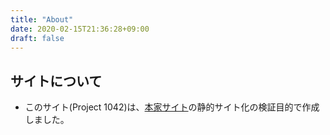 ```yaml
---
title: "About"
date: 2020-02-15T21:36:28+09:00
draft: false
---
```


## サイトについて

* このサイト(Project 1042)は、[本家サイト](https://7ka.org)の静的サイト化の検証目的で作成しました。